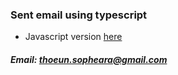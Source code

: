 
### Sent email using typescript

- Javascript version [here](https://github.com/thoeunsopheara/node_send_email)

##### Email: thoeun.sopheara@gmail.com
